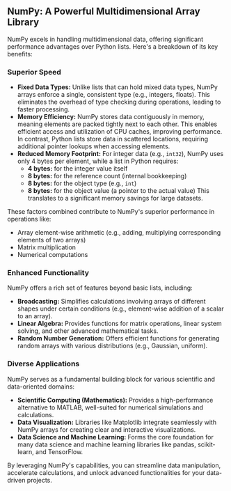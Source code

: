 ## NumPy: A Powerful Multidimensional Array Library

NumPy excels in handling multidimensional data, offering significant performance advantages over Python lists. Here's a breakdown of its key benefits:

### Superior Speed

* **Fixed Data Types:** Unlike lists that can hold mixed data types, NumPy arrays enforce a single, consistent type (e.g., integers, floats). This eliminates the overhead of type checking during operations, leading to faster processing.
* **Memory Efficiency:** NumPy stores data contiguously in memory, meaning elements are packed tightly next to each other. This enables efficient access and utilization of CPU caches, improving performance. In contrast, Python lists store data in scattered locations, requiring additional pointer lookups when accessing elements.
* **Reduced Memory Footprint:** For integer data (e.g., `int32`), NumPy uses only 4 bytes per element, while a list in Python requires:
    * **4 bytes:** for the integer value itself
    * **8 bytes:** for the reference count (internal bookkeeping)
    * **8 bytes:** for the object type (e.g., `int`)
    * **8 bytes:** for the object value (a pointer to the actual value)
   This translates to a significant memory savings for large datasets.

These factors combined contribute to NumPy's superior performance in operations like:

* Array element-wise arithmetic (e.g., adding, multiplying corresponding elements of two arrays)
* Matrix multiplication
* Numerical computations

### Enhanced Functionality

NumPy offers a rich set of features beyond basic lists, including:

* **Broadcasting:** Simplifies calculations involving arrays of different shapes under certain conditions (e.g., element-wise addition of a scalar to an array).
* **Linear Algebra:** Provides functions for matrix operations, linear system solving, and other advanced mathematical tasks.
* **Random Number Generation:** Offers efficient functions for generating random arrays with various distributions (e.g., Gaussian, uniform).

### Diverse Applications

NumPy serves as a fundamental building block for various scientific and data-oriented domains:

* **Scientific Computing (Mathematics):** Provides a high-performance alternative to MATLAB, well-suited for numerical simulations and calculations.
* **Data Visualization:** Libraries like Matplotlib integrate seamlessly with NumPy arrays for creating clear and interactive visualizations.
* **Data Science and Machine Learning:** Forms the core foundation for many data science and machine learning libraries like pandas, scikit-learn, and TensorFlow.

By leveraging NumPy's capabilities, you can streamline data manipulation, accelerate calculations, and unlock advanced functionalities for your data-driven projects.
